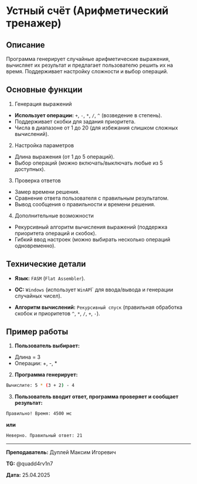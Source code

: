 # Устный счёт (Арифметический тренажер)

## Описание

Программа генерирует случайные арифметические выражения, вычисляет их результат и предлагает пользователю решить их на время. Поддерживает настройку сложности и выбор операций.

## Основные функции

1. Генерация выражений

- **Использует операции:** `+`, `-`, `*`, `/`, `^` (возведение в степень).
- Поддерживает скобки для задания приоритета.
- Числа в диапазоне от 1 до 20 (для избежания слишком сложных вычислений).

2. Настройка параметров

- Длина выражения (от 1 до 5 операций).
- Выбор операций (можно включать/выключать любые из 5 доступных).

3. Проверка ответов

- Замер времени решения.
- Сравнение ответа пользователя с правильным результатом.
- Вывод сообщения о правильности и времени решения.

4. Дополнительные возможности

- Рекурсивный алгоритм вычисления выражений (поддержка приоритета операций и скобок).
- Гибкий ввод настроек (можно выбирать несколько операций одновременно).

## Технические детали

- **Язык:** `FASM` (`Flat Assembler`).

- **ОС:** `Windows` (использует `WinAP`I` для ввода/вывода и генерации случайных чисел).

- **Алгоритм вычислений:** `Рекурсивный спуск` (правильная обработка скобок и приоритетов `^`, `*`, `/`, `+`, `-`).

## Пример работы

1. **Пользователь выбирает:**

- Длина = 3
- Операции: +, -, *

2. **Программа генерирует:**

```bash
Вычислите: 5 * (3 + 2) - 4
```

3. **Пользователь вводит ответ, программа проверяет и сообщает результат:**

```bash
Правильно! Время: 4500 мс
```

**или**

```bash
Неверно. Правильный ответ: 21
```

---

**Преподаватель:** Дуплей Максим Игоревич

**TG:** @quadd4rv1n7

**Дата:** 25.04.2025
